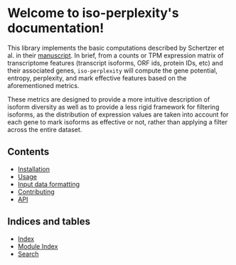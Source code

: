 # Welcome to iso-perplexity's documentation!

This library implements the basic computations described by Schertzer et al. in their [manuscript](https://www.biorxiv.org/content/10.1101/2025.07.02.662769v1). In brief, from a counts or TPM expression matrix of transcriptome features (transcript isoforms, ORF ids, protein IDs, etc) and their associated genes, `iso-perplexity` will compute the gene potential, entropy, perplexity, and mark effective features based on the aforementioned metrics.

These metrics are designed to provide a more intuitive description of isoform diversity as well as to provide a less rigid framework for filtering isoforms, as the distribution of expression values are taken into account for each gene to mark isoforms as effective or not, rather than applying a filter across the entire dataset.


## Contents

- [Installation](installation.md)
- [Usage](usage.md)
- [Input data formatting](input_data.md)
- [Contributing](contributing.md)
- [API](api.md)

## Indices and tables

- [Index](genindex)
- [Module Index](modindex)
- [Search](search)

